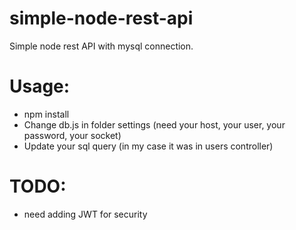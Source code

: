 # simple-node-rest-api
Simple node rest API with mysql connection.
# Usage:
  - npm install
  - Change db.js in folder settings (need your host, your user, your password, your socket)
  - Update your sql query (in my case it was in users controller)
  
# TODO:
  - need adding JWT for security
